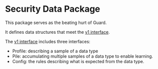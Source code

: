 # Security Data Package

This package serves as the beating hurt of Guard. 

It defines data structures that meet the [v1 interface](v1.go).

The [v1 interface](v1.go) includes three interfaces:

- Profile: describing a sample of a data type
- Pile: accumulating multiple samples of a data type to enable learning.
- Config: the rules describing what is expected from the data type.
